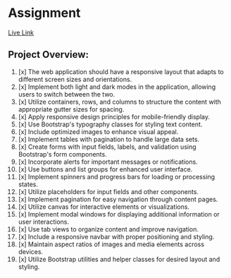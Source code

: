 # Assignment

[Live Link]()

## Project Overview:

1. [x] The web application should have a responsive layout that adapts to different screen sizes and orientations.
1. [x] Implement both light and dark modes in the application, allowing users to switch between the two.
1. [x] Utilize containers, rows, and columns to structure the content with appropriate gutter sizes for spacing.
1. [x] Apply responsive design principles for mobile-friendly display.
1. [x] Use Bootstrap's typography classes for styling text content.
1. [x] Include optimized images to enhance visual appeal.
1. [x] Implement tables with pagination to handle large data sets.
1. [x] Create forms with input fields, labels, and validation using Bootstrap's form components.
1. [x] Incorporate alerts for important messages or notifications.
1. [x] Use buttons and list groups for enhanced user interface.
1. [x] Implement spinners and progress bars for loading or processing states.
1. [x] Utilize placeholders for input fields and other components.
1. [x] Implement pagination for easy navigation through content pages.
1. [x] Utilize canvas for interactive elements or visualizations.
1. [x] Implement modal windows for displaying additional information or user interactions.
1. [x] Use tab views to organize content and improve navigation.
1. [x] Include a responsive navbar with proper positioning and styling.
1. [x] Maintain aspect ratios of images and media elements across devices.
1. [x] Utilize Bootstrap utilities and helper classes for desired layout and styling.
